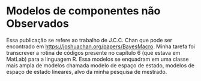 # Modelos de componentes não Observados

Essa publicação se refere ao trabalho de J.C.C. Chan que pode ser encontrado em https://joshuachan.org/papers/BayesMacro. Minha tarefa foi transcrever a rotina de códigos presente no capítulo 6 (que estava em MatLab) para a linguagem R. Essa modelos se enquadram em uma classe mais ampla de modelos chamada modelo de espaço de estado, modelos de espaço de estado lineares, alvo da minha pesquisa de mestrado.

